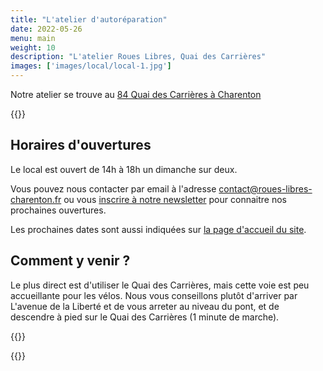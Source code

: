```yaml
---
title: "L'atelier d'autoréparation"
date: 2022-05-26
menu: main
weight: 10
description: "L'atelier Roues Libres, Quai des Carrières"
images: ['images/local/local-1.jpg']
---
```


Notre atelier se trouve au <a href="https://www.openstreetmap.org/?mlat=48.82092&mlon=2.40187#map=18/48.82086/2.40188" title="Roues Libres Charenton" data-address="84 Quai des Carrières">84 Quai des Carrières à Charenton</a>

{{<picture res="images/local/local-1.jpg">}}

## Horaires d'ouvertures

Le local est ouvert de 14h à 18h un dimanche sur deux.

Vous pouvez nous contacter par email à l'adresse [contact@roues-libres-charenton.fr](mailto:contact@roues-libres-charenton.fr) ou vous [inscrire à notre newsletter](https://a1f23a19.sibforms.com/serve/MUIEAMEGWl-tiiyvQHBM_WwLIQ8YyJZuqPIyz72LqK-59Zzx5xZM91k3jceBiIO4_VJG5bip6LInie1MAL3Nuf0IYeToxf62DyBxfp25TLzGO_5twsFYJhe8jvxq3dGMXtZ7eUfIpkZv_-a535xTQJU22hYOYHEyiLnCvLLRJdrterncvXM3pCKVC9ipe9NI8hEKV_eAV88TPtAg) pour connaitre nos prochaines ouvertures.

Les prochaines dates sont aussi indiquées sur [la page d'accueil du site](/).

## Comment y venir ?

Le plus direct est d'utiliser le Quai des Carrières, mais cette voie est peu accueillante pour les vélos. Nous vous conseillons plutôt d'arriver par L'avenue de la Liberté et de vous arreter au niveau du pont, et de descendre à pied sur le Quai des Carrières (1 minute de marche).

{{<picture res="images/local/local-2.jpg">}}

{{<picture res="images/local/local-3.jpg">}}
